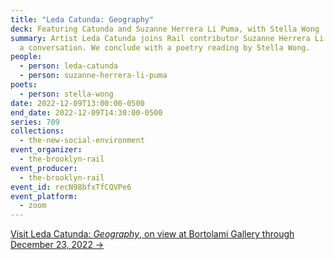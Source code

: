 ```yaml
---
title: "Leda Catunda: Geography"
deck: Featuring Catunda and Suzanne Herrera Li Puma, with Stella Wong
summary: Artist Leda Catunda joins Rail contributor Suzanne Herrera Li Puma for
  a conversation. We conclude with a poetry reading by Stella Wong.
people:
  - person: leda-catunda
  - person: suzanne-herrera-li-puma
poets:
  - person: stella-wong
date: 2022-12-09T13:00:00-0500
end_date: 2022-12-09T14:30:00-0500
series: 709
collections:
  - the-new-social-environment
event_organizer:
  - the-brooklyn-rail
event_producer:
  - the-brooklyn-rail
event_id: recN98bfxTfCQVPe6
event_platform:
  - zoom
---
```

[V﻿isit Leda Catunda: *Geography*, on view at Bortolami Gallery through December 23, 2022 →](https://www.bortolamigallery.com/exhibitions/geography/)